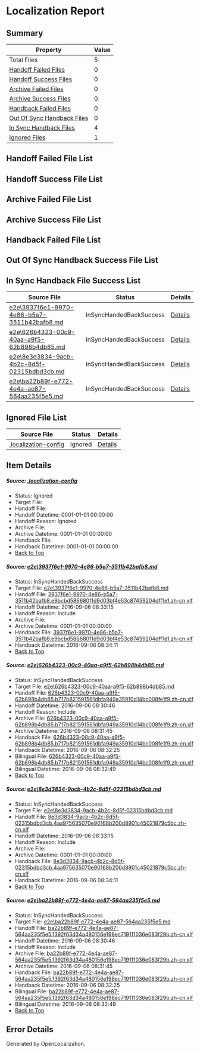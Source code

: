 # <a name='report-top'></a> Localization Report

## Summary
 Property | Value 
 -------- | ----- 
 Total Files | 5
[ Handoff Failed Files ](#handoff-failed-list)| 0
[ Handoff Success Files ](#handoff-success-list)| 0
[ Archive Failed Files ](#archive-failed-list)| 0
[ Archive Success Files ](#archive-success-list)| 0
[ Handback Failed Files ](#handback-failed-list)| 0
[ Out Of Sync Handback Files ](#outofsync-handback-success-list)| 0
[ In Sync Handback Files ](#insync-handback-success-list)| 4
[ Ignored Files ](#ignored-list)| 1

## <a name='handoff-failed-list'></a> Handoff Failed File List

## <a name='handoff-success-list'></a> Handoff Success File List

## <a name='archive-failed-list'></a> Archive Failed File List

## <a name='archive-success-list'></a> Archive Success File List

## <a name='handback-failed-list'></a> Handback Failed File List

## <a name='outofsync-handback-success-list'></a> Out Of Sync Handback Success File List

## <a name='insync-handback-success-list'></a> In Sync Handback File Success List
 Source File | Status | Details 
 ----------- | ------ | ------- 
 [e2e\3937f6e1-9970-4e86-b5a7-3511b42bafb8.md](https://github.com/OpenLocalizationTestOrg/ol-test0/blob/61b65866ab7647dd0e960de4e2e298b73e681f43/e2e/3937f6e1-9970-4e86-b5a7-3511b42bafb8.md) | InSyncHandedBackSuccess | [Details](#124f4d03b1c91e5b2384468177826866392ea21a1)
 [e2e\626b4323-00c9-40aa-a9f5-62b898b4db85.md](https://github.com/OpenLocalizationTestOrg/ol-test0/blob/39979fc2eca5466896d188b359b79b2896e4c134/e2e/626b4323-00c9-40aa-a9f5-62b898b4db85.md) | InSyncHandedBackSuccess | [Details](#f035b7cf5a55ecbedbf278d857720526b6d183172)
 [e2e\8e3d3834-9acb-4b2c-8d5f-02315bdbd3cb.md](https://github.com/OpenLocalizationTestOrg/ol-test0/blob/61b65866ab7647dd0e960de4e2e298b73e681f43/e2e/8e3d3834-9acb-4b2c-8d5f-02315bdbd3cb.md) | InSyncHandedBackSuccess | [Details](#c00dc25f976d9e718072ad73a5ee9e5215b86c0f3)
 [e2e\ba22b89f-e772-4e4a-ae87-564aa235f5e5.md](https://github.com/OpenLocalizationTestOrg/ol-test0/blob/39979fc2eca5466896d188b359b79b2896e4c134/e2e/ba22b89f-e772-4e4a-ae87-564aa235f5e5.md) | InSyncHandedBackSuccess | [Details](#e4ff04bf09ec4ef70c02358b5d9054e523e56f7d4)

## <a name='ignored-list'></a> Ignored File List
 Source File | Status | Details 
 ----------- | ------ | ------- 
 [.localization-config](https://github.com/OpenLocalizationTestOrg/ol-test0/blob/61b65866ab7647dd0e960de4e2e298b73e681f43/.localization-config) | Ignored | [Details](#3d4f252ac210baf56311d7e97dcc2db10974dbd20)

## Item Details
##### <a name='3d4f252ac210baf56311d7e97dcc2db10974dbd20'></a> Source: [.localization-config](https://github.com/OpenLocalizationTestOrg/ol-test0/blob/61b65866ab7647dd0e960de4e2e298b73e681f43/.localization-config)
* Status: Ignored
* Target File: 
* Handoff File: 
* Handoff Datetime: 0001-01-01 00:00:00
* Handoff Reason: Ignored
* Archive File: 
* Archive Datetime: 0001-01-01 00:00:00
* Handback File: 
* Handback Datetime: 0001-01-01 00:00:00
* [Back to Top](#report-top)

##### <a name='124f4d03b1c91e5b2384468177826866392ea21a1'></a> Source: [e2e\3937f6e1-9970-4e86-b5a7-3511b42bafb8.md](https://github.com/OpenLocalizationTestOrg/ol-test0/blob/61b65866ab7647dd0e960de4e2e298b73e681f43/e2e/3937f6e1-9970-4e86-b5a7-3511b42bafb8.md)
* Status: InSyncHandedBackSuccess
* Target File: [e2e\3937f6e1-9970-4e86-b5a7-3511b42bafb8.md](https://github.com/OpenLocalizationTestOrg/ol-test0-zhcn/blob/7cef1cc39b6a764d2e0a0e61a48cfbb3e50f2e4a/e2e/3937f6e1-9970-4e86-b5a7-3511b42bafb8.md)
* Handoff File: [3937f6e1-9970-4e86-b5a7-3511b42bafb8.e9bcbd586680f1d9d03bf4e53c87459204dff1e1.zh-cn.xlf](https://github.com/OpenLocalizationTestOrg/ol-test0-handoff/blob/e8d62166e87f988a5298e570de413062158d34c5/ol-handoff/OpenLocalizationTestOrg/ol-test0-zhcn/ci/ht/3937f6e1-9970-4e86-b5a7-3511b42bafb8.e9bcbd586680f1d9d03bf4e53c87459204dff1e1.zh-cn.xlf)
* Handoff Datetime: 2016-09-06 08:33:15
* Handoff Reason: Include
* Archive File: 
* Archive Datetime: 0001-01-01 00:00:00
* Handback File: [3937f6e1-9970-4e86-b5a7-3511b42bafb8.e9bcbd586680f1d9d03bf4e53c87459204dff1e1.zh-cn.xlf](https://github.com/OpenLocalizationTestOrg/ol-test0-handback/blob/41e935ec812206a6b6e599d9e5464ad38726fcb9/ol-handback/OpenLocalizationTestOrg/ol-test0-zhcn/ci/ht/3937f6e1-9970-4e86-b5a7-3511b42bafb8.e9bcbd586680f1d9d03bf4e53c87459204dff1e1.zh-cn.xlf)
* Handback Datetime: 2016-09-06 08:34:11
* [Back to Top](#report-top)

##### <a name='f035b7cf5a55ecbedbf278d857720526b6d183172'></a> Source: [e2e\626b4323-00c9-40aa-a9f5-62b898b4db85.md](https://github.com/OpenLocalizationTestOrg/ol-test0/blob/39979fc2eca5466896d188b359b79b2896e4c134/e2e/626b4323-00c9-40aa-a9f5-62b898b4db85.md)
* Status: InSyncHandedBackSuccess
* Target File: [e2e\626b4323-00c9-40aa-a9f5-62b898b4db85.md](https://github.com/OpenLocalizationTestOrg/ol-test0-zhcn/blob/db998c8214717ee7f647fd8decd0d8c71152b061/e2e/626b4323-00c9-40aa-a9f5-62b898b4db85.md)
* Handoff File: [626b4323-00c9-40aa-a9f5-62b898b4db85.b717b821591561dbfa949a35910d14bc008fe1f9.zh-cn.xlf](https://github.com/OpenLocalizationTestOrg/ol-test0-handoff/blob/5891bcf9ce9a4a1ae729fa4e3f567b6805c6930c/ol-handoff/OpenLocalizationTestOrg/ol-test0-zhcn/ci/ht/626b4323-00c9-40aa-a9f5-62b898b4db85.b717b821591561dbfa949a35910d14bc008fe1f9.zh-cn.xlf)
* Handoff Datetime: 2016-09-06 08:30:46
* Handoff Reason: Include
* Archive File: [626b4323-00c9-40aa-a9f5-62b898b4db85.b717b821591561dbfa949a35910d14bc008fe1f9.zh-cn.xlf](https://github.com/OpenLocalizationTestOrg/ol-test0-handoff/blob/34f6e5b08fd815689391f1cabb00fb935e0687ba/ol-archive/OpenLocalizationTestOrg/ol-test0-zhcn/ci/ht/626b4323-00c9-40aa-a9f5-62b898b4db85.b717b821591561dbfa949a35910d14bc008fe1f9.zh-cn.xlf)
* Archive Datetime: 2016-09-06 08:31:45
* Handback File: [626b4323-00c9-40aa-a9f5-62b898b4db85.b717b821591561dbfa949a35910d14bc008fe1f9.zh-cn.xlf](https://github.com/OpenLocalizationTestOrg/ol-test0-handback/blob/8b2e1414ea6ad36e40b7aa2ac7edbe1eb2ad5069/ol-handback/OpenLocalizationTestOrg/ol-test0-zhcn/ci/ht/626b4323-00c9-40aa-a9f5-62b898b4db85.b717b821591561dbfa949a35910d14bc008fe1f9.zh-cn.xlf)
* Handback Datetime: 2016-09-06 08:32:25
* Bilingual File: [626b4323-00c9-40aa-a9f5-62b898b4db85.b717b821591561dbfa949a35910d14bc008fe1f9.zh-cn.xlf](https://github.com/OpenLocalizationTestOrg/ol-test0-handback/blob/8b2e1414ea6ad36e40b7aa2ac7edbe1eb2ad5069/ol-handback/OpenLocalizationTestOrg/ol-test0-zhcn/ci/ht/626b4323-00c9-40aa-a9f5-62b898b4db85.b717b821591561dbfa949a35910d14bc008fe1f9.zh-cn.xlf)
* Bilingual Datetime: 2016-09-06 08:32:49
* [Back to Top](#report-top)

##### <a name='c00dc25f976d9e718072ad73a5ee9e5215b86c0f3'></a> Source: [e2e\8e3d3834-9acb-4b2c-8d5f-02315bdbd3cb.md](https://github.com/OpenLocalizationTestOrg/ol-test0/blob/61b65866ab7647dd0e960de4e2e298b73e681f43/e2e/8e3d3834-9acb-4b2c-8d5f-02315bdbd3cb.md)
* Status: InSyncHandedBackSuccess
* Target File: [e2e\8e3d3834-9acb-4b2c-8d5f-02315bdbd3cb.md](https://github.com/OpenLocalizationTestOrg/ol-test0-zhcn/blob/7cef1cc39b6a764d2e0a0e61a48cfbb3e50f2e4a/e2e/8e3d3834-9acb-4b2c-8d5f-02315bdbd3cb.md)
* Handoff File: [8e3d3834-9acb-4b2c-8d5f-02315bdbd3cb.4aa975635070e90168b200d8901c45021879c5bc.zh-cn.xlf](https://github.com/OpenLocalizationTestOrg/ol-test0-handoff/blob/e8d62166e87f988a5298e570de413062158d34c5/ol-handoff/OpenLocalizationTestOrg/ol-test0-zhcn/ci/ht/8e3d3834-9acb-4b2c-8d5f-02315bdbd3cb.4aa975635070e90168b200d8901c45021879c5bc.zh-cn.xlf)
* Handoff Datetime: 2016-09-06 08:33:15
* Handoff Reason: Include
* Archive File: 
* Archive Datetime: 0001-01-01 00:00:00
* Handback File: [8e3d3834-9acb-4b2c-8d5f-02315bdbd3cb.4aa975635070e90168b200d8901c45021879c5bc.zh-cn.xlf](https://github.com/OpenLocalizationTestOrg/ol-test0-handback/blob/41e935ec812206a6b6e599d9e5464ad38726fcb9/ol-handback/OpenLocalizationTestOrg/ol-test0-zhcn/ci/ht/8e3d3834-9acb-4b2c-8d5f-02315bdbd3cb.4aa975635070e90168b200d8901c45021879c5bc.zh-cn.xlf)
* Handback Datetime: 2016-09-06 08:34:11
* [Back to Top](#report-top)

##### <a name='e4ff04bf09ec4ef70c02358b5d9054e523e56f7d4'></a> Source: [e2e\ba22b89f-e772-4e4a-ae87-564aa235f5e5.md](https://github.com/OpenLocalizationTestOrg/ol-test0/blob/39979fc2eca5466896d188b359b79b2896e4c134/e2e/ba22b89f-e772-4e4a-ae87-564aa235f5e5.md)
* Status: InSyncHandedBackSuccess
* Target File: [e2e\ba22b89f-e772-4e4a-ae87-564aa235f5e5.md](https://github.com/OpenLocalizationTestOrg/ol-test0-zhcn/blob/db998c8214717ee7f647fd8decd0d8c71152b061/e2e/ba22b89f-e772-4e4a-ae87-564aa235f5e5.md)
* Handoff File: [ba22b89f-e772-4e4a-ae87-564aa235f5e5.1392f63d34a480156e198ec719111036e083f29b.zh-cn.xlf](https://github.com/OpenLocalizationTestOrg/ol-test0-handoff/blob/5891bcf9ce9a4a1ae729fa4e3f567b6805c6930c/ol-handoff/OpenLocalizationTestOrg/ol-test0-zhcn/ci/ht/ba22b89f-e772-4e4a-ae87-564aa235f5e5.1392f63d34a480156e198ec719111036e083f29b.zh-cn.xlf)
* Handoff Datetime: 2016-09-06 08:30:46
* Handoff Reason: Include
* Archive File: [ba22b89f-e772-4e4a-ae87-564aa235f5e5.1392f63d34a480156e198ec719111036e083f29b.zh-cn.xlf](https://github.com/OpenLocalizationTestOrg/ol-test0-handoff/blob/34f6e5b08fd815689391f1cabb00fb935e0687ba/ol-archive/OpenLocalizationTestOrg/ol-test0-zhcn/ci/ht/ba22b89f-e772-4e4a-ae87-564aa235f5e5.1392f63d34a480156e198ec719111036e083f29b.zh-cn.xlf)
* Archive Datetime: 2016-09-06 08:31:45
* Handback File: [ba22b89f-e772-4e4a-ae87-564aa235f5e5.1392f63d34a480156e198ec719111036e083f29b.zh-cn.xlf](https://github.com/OpenLocalizationTestOrg/ol-test0-handback/blob/8b2e1414ea6ad36e40b7aa2ac7edbe1eb2ad5069/ol-handback/OpenLocalizationTestOrg/ol-test0-zhcn/ci/ht/ba22b89f-e772-4e4a-ae87-564aa235f5e5.1392f63d34a480156e198ec719111036e083f29b.zh-cn.xlf)
* Handback Datetime: 2016-09-06 08:32:25
* Bilingual File: [ba22b89f-e772-4e4a-ae87-564aa235f5e5.1392f63d34a480156e198ec719111036e083f29b.zh-cn.xlf](https://github.com/OpenLocalizationTestOrg/ol-test0-handback/blob/8b2e1414ea6ad36e40b7aa2ac7edbe1eb2ad5069/ol-handback/OpenLocalizationTestOrg/ol-test0-zhcn/ci/ht/ba22b89f-e772-4e4a-ae87-564aa235f5e5.1392f63d34a480156e198ec719111036e083f29b.zh-cn.xlf)
* Bilingual Datetime: 2016-09-06 08:32:49
* [Back to Top](#report-top)


## Error Details

Generated by OpenLocalization.
